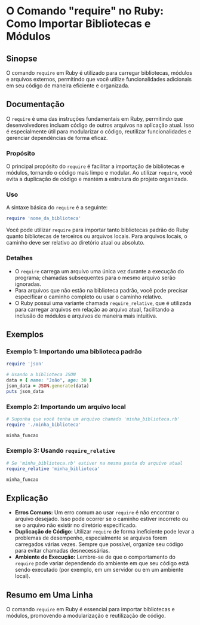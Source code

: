 <!--
Meta Description: # O Comando "require" no Ruby: Como Importar Bibliotecas e Módulos ## Sinopse O comando `require` em Ruby é utilizado para carregar bibliotecas, módul...
Meta Keywords: require, ruby, para, código, arquivos
-->

# O Comando "require" no Ruby: Como Importar Bibliotecas e Módulos

## Sinopse
O comando `require` em Ruby é utilizado para carregar bibliotecas, módulos e arquivos externos, permitindo que você utilize funcionalidades adicionais em seu código de maneira eficiente e organizada.

## Documentação
O `require` é uma das instruções fundamentais em Ruby, permitindo que desenvolvedores incluam código de outros arquivos na aplicação atual. Isso é especialmente útil para modularizar o código, reutilizar funcionalidades e gerenciar dependências de forma eficaz.

### Propósito
O principal propósito do `require` é facilitar a importação de bibliotecas e módulos, tornando o código mais limpo e modular. Ao utilizar `require`, você evita a duplicação de código e mantém a estrutura do projeto organizada.

### Uso
A sintaxe básica do `require` é a seguinte:

```ruby
require 'nome_da_biblioteca'
```

Você pode utilizar `require` para importar tanto bibliotecas padrão do Ruby quanto bibliotecas de terceiros ou arquivos locais. Para arquivos locais, o caminho deve ser relativo ao diretório atual ou absoluto.

### Detalhes
- O `require` carrega um arquivo uma única vez durante a execução do programa; chamadas subsequentes para o mesmo arquivo serão ignoradas.
- Para arquivos que não estão na biblioteca padrão, você pode precisar especificar o caminho completo ou usar o caminho relativo.
- O Ruby possui uma variante chamada `require_relative`, que é utilizada para carregar arquivos em relação ao arquivo atual, facilitando a inclusão de módulos e arquivos de maneira mais intuitiva.

## Exemplos
### Exemplo 1: Importando uma biblioteca padrão
```ruby
require 'json'

# Usando a biblioteca JSON
data = { name: "João", age: 30 }
json_data = JSON.generate(data)
puts json_data
```

### Exemplo 2: Importando um arquivo local
```ruby
# Suponha que você tenha um arquivo chamado 'minha_biblioteca.rb'
require './minha_biblioteca'

minha_funcao
```

### Exemplo 3: Usando `require_relative`
```ruby
# Se 'minha_biblioteca.rb' estiver na mesma pasta do arquivo atual
require_relative 'minha_biblioteca'

minha_funcao
```

## Explicação
- **Erros Comuns:** Um erro comum ao usar `require` é não encontrar o arquivo desejado. Isso pode ocorrer se o caminho estiver incorreto ou se o arquivo não existir no diretório especificado.
- **Duplicação de Código:** Utilizar `require` de forma ineficiente pode levar a problemas de desempenho, especialmente se arquivos forem carregados várias vezes. Sempre que possível, organize seu código para evitar chamadas desnecessárias.
- **Ambiente de Execução:** Lembre-se de que o comportamento do `require` pode variar dependendo do ambiente em que seu código está sendo executado (por exemplo, em um servidor ou em um ambiente local).

## Resumo em Uma Linha
O comando `require` em Ruby é essencial para importar bibliotecas e módulos, promovendo a modularização e reutilização de código.